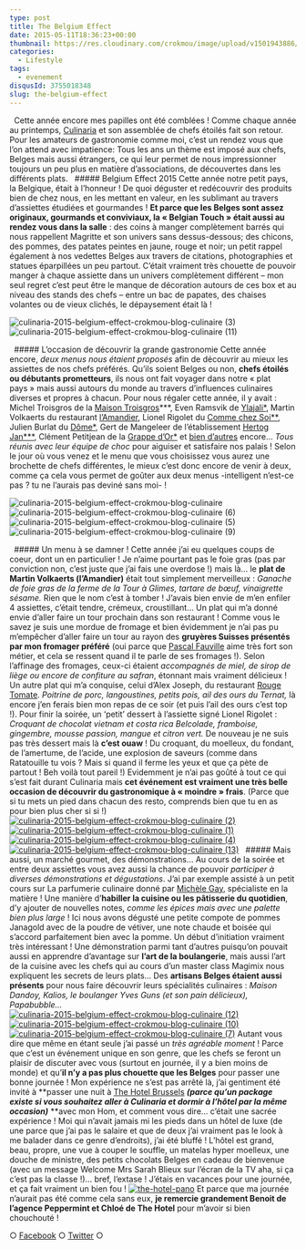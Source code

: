 ```yaml
---
type: post
title: The Belgium Effect
date: 2015-05-11T18:36:23+00:00
thumbnail: https://res.cloudinary.com/crokmou/image/upload/v1501943886/culinaria-2015-belgium-effect-crokmou-blog-culinaire-8.jpg
categories: 
  - Lifestyle
tags: 
  - evenement
disqusId: 3755018348
slug: the-belgium-effect
---
```


  Cette année encore mes papilles ont été comblées ! Comme chaque année au printemps, [Culinaria](http://www.culinariasquare.com/) et son assemblée de chefs étoilés fait son retour. Pour les amateurs de gastronomie comme moi, c’est un rendez vous que l’on attend avec impatience: Tous les ans un thème est imposé aux chefs, Belges mais aussi étrangers, ce qui leur permet de nous impressionner toujours un peu plus en matière d’associations, de découvertes dans les différents plats.   ##### Belgium Effect 2015 Cette année notre petit pays, la Belgique, était à l’honneur ! De quoi déguster et redécouvrir des produits bien de chez nous, en les mettant en valeur, en les sublimant au travers d’assiettes étudiées et gourmandes ! **Et parce que les Belges sont assez originaux, gourmands et conviviaux, la « Belgian Touch » était aussi au rendez vous dans la salle** : des coins à manger complètement barrés qui nous rappellent Magritte et son univers sans dessus-dessous; des chicons, des pommes, des patates peintes en jaune, rouge et noir; un petit rappel également à nos vedettes Belges aux travers de citations, photographies et statues éparpillées un peu partout. C’était vraiment très chouette de pouvoir manger à chaque assiette dans un univers complètement différent – mon seul regret c’est peut être le manque de décoration autours de ces box et au niveau des stands des chefs – entre un bac de papates, des chaises volantes ou de vieux clichés, le dépaysement était là !  

![culinaria-2015-belgium-effect-crokmou-blog-culinaire (3)](http://www.crokmou.com/wp-content/uploads/2015/05/culinaria-2015-belgium-effect-crokmou-blog-culinaire-31.jpg)![culinaria-2015-belgium-effect-crokmou-blog-culinaire (11)](http://www.crokmou.com/wp-content/uploads/2015/05/culinaria-2015-belgium-effect-crokmou-blog-culinaire-111.jpg)

  ##### L’occasion de découvrir la grande gastronomie Cette année encore, _deux menus nous étaient proposés_ afin de découvrir au mieux les assiettes de nos chefs préférés. Qu’ils soient Belges ou non, **chefs étoilés ou débutants prometteurs**, ils nous ont fait voyager dans notre « plat pays » mais aussi autours du monde au travers d’influences culinaires diverses et propres à chacun. Pour nous régaler cette année, il y avait : Michel Troisgros de la [Maison Troisgros](http://www.troisgros.fr/)\***, Even Ramsvik de [Ylajali*](http://www.ylajali.no/), Martin Volkaerts du restaurant [l’Amandier](http://amandier.be/), Lionel Rigolet du [Comme chez Soi**](https://www.commechezsoi.be/), Julien Burlat du [Dôme*](http://www.domeweb.be/), Gert de Mangeleer de l’établissement [Hertog Jan***](http://www.hertog-jan.com/), Clément Petitjean de la [Grappe d’Or*](http://www.lagrappedor.com/lagrappedor_fr) et [bien d’autres](http://www.culinariasquare.com/les-chefs/) encore… _Tous réunis avec leur équipe de choc_ pour aiguiser et satisfaire nos palais ! Selon le jour où vous venez et le menu que vous choisissez vous aurez une brochette de chefs différentes, le mieux c’est donc encore de venir à deux, comme ça cela vous permet de goûter aux deux menus -intelligent n’est-ce pas ? tu ne l’aurais pas deviné sans moi- !  

![culinaria-2015-belgium-effect-crokmou-blog-culinaire](http://www.crokmou.com/wp-content/uploads/2015/05/culinaria-2015-belgium-effect-crokmou-blog-culinaire.jpg)![culinaria-2015-belgium-effect-crokmou-blog-culinaire (6)](http://www.crokmou.com/wp-content/uploads/2015/05/culinaria-2015-belgium-effect-crokmou-blog-culinaire-6.jpg) ![culinaria-2015-belgium-effect-crokmou-blog-culinaire (5)](http://www.crokmou.com/wp-content/uploads/2015/05/culinaria-2015-belgium-effect-crokmou-blog-culinaire-5.jpg)![culinaria-2015-belgium-effect-crokmou-blog-culinaire (9)](http://www.crokmou.com/wp-content/uploads/2015/05/culinaria-2015-belgium-effect-crokmou-blog-culinaire-9.jpg)

  ##### Un menu à se damner ! Cette année j’ai eu quelques coups de coeur, dont un en particulier ! Je n’aime pourtant pas le foie gras (pas par conviction non, c’est juste que j’ai fais une overdose !) mais là… le **plat de Martin Volkaerts (l’Amandier)** était tout simplement merveilleux : _Ganache de foie gras de la ferme de la Tour à Glimes, tartare de bœuf, vinaigrette sésame._ Rien que le nom c’est à tomber ! J’avais bien envie de m’en enfiler 4 assiettes, c’était tendre, crémeux, croustillant… Un plat qui m’a donné envie d’aller faire un tour prochain dans son restaurant ! Comme vous le savez je suis une mordue de fromage et bien évidemment je n’ai pas pu m’empêcher d’aller faire un tour au rayon des **gruyères Suisses présentés par mon fromager préféré** (oui parce que [Pascal Fauville](http://www.atablemaisonfromagere.be/) aime très fort son métier, et cela se ressent quand il te parle de ses fromages !). Selon l’affinage des fromages, ceux-ci étaient _accompagnés de miel, de sirop de liège ou encore de confiture au safran_, étonnant mais vraiment délicieux ! Un autre plat qui m’a conquise, celui d’Alex Joseph, du restaurant [Rouge Tomate](http://www.rougetomate.be/). _Poitrine de porc, langoustines, petits pois, ail des ours du Ternat,_ là encore j’en ferais bien mon repas de ce soir (et puis l’ail des ours c’est top !). Pour finir la soirée, un ‘petit’ dessert à l’assiette signé Lionel Rigolet : _Croquant de chocolat vietnam et costa rica Belcolade, framboise, gingembre, mousse passion, mangue et citron vert._ De nouveau je ne suis pas très dessert mais là **c’est ouaw** ! Du croquant, du moelleux, du fondant, de l’amertume, de l’acide, une explosion de saveurs (comme dans Ratatouille tu vois ? Mais si quand il ferme les yeux et que ça pète de partout ! Beh voilà tout pareil !) Evidemment je n’ai pas goûté à tout ce qui s’est fait durant Culinaria mais **cet événement est vraiment une très belle occasion de découvrir du gastronomique à « moindre » frais**. (Parce que si tu mets un pied dans chacun des resto, comprends bien que tu en as pour bien plus cher si si !) [![culinaria-2015-belgium-effect-crokmou-blog-culinaire (2)](http://www.crokmou.com/wp-content/uploads/2015/05/culinaria-2015-belgium-effect-crokmou-blog-culinaire-2.jpg)](http://www.crokmou.com/wp-content/uploads/2015/05/culinaria-2015-belgium-effect-crokmou-blog-culinaire-2.jpg) [![culinaria-2015-belgium-effect-crokmou-blog-culinaire (1)](http://www.crokmou.com/wp-content/uploads/2015/05/culinaria-2015-belgium-effect-crokmou-blog-culinaire-1.jpg)](http://www.crokmou.com/wp-content/uploads/2015/05/culinaria-2015-belgium-effect-crokmou-blog-culinaire-1.jpg) [![culinaria-2015-belgium-effect-crokmou-blog-culinaire (4)](http://www.crokmou.com/wp-content/uploads/2015/05/culinaria-2015-belgium-effect-crokmou-blog-culinaire-4.jpg)](http://www.crokmou.com/wp-content/uploads/2015/05/culinaria-2015-belgium-effect-crokmou-blog-culinaire-4.jpg) [![culinaria-2015-belgium-effect-crokmou-blog-culinaire (13)](http://www.crokmou.com/wp-content/uploads/2015/05/culinaria-2015-belgium-effect-crokmou-blog-culinaire-13.jpg)](http://www.crokmou.com/wp-content/uploads/2015/05/culinaria-2015-belgium-effect-crokmou-blog-culinaire-13.jpg)   ##### Mais aussi, un marché gourmet, des démonstrations… Au cours de la soirée et entre deux assiettes vous avez aussi la chance de pouvoir _participer à diverses démonstrations et dégustations_. J’ai par exemple assisté à un petit cours sur La parfumerie culinaire donné par [Michèle Gay](http://www.michelegay.com/), spécialiste en la matière ! Une manière d’**habiller la cuisine ou les pâtisserie du quotidien**, d’y ajouter de nouvelles notes, _comme les épices mais avec une palette bien plus large_ ! Ici nous avons dégusté une petite compote de pommes Janagold avec de la poudre de vétiver, une note chaude et boisée qui s’accord parfaitement bien avec la pomme. Un début d’initiation vraiment très intéressant ! Une démonstration parmi tant d’autres puisqu’on pouvait aussi en apprendre d’avantage sur **l’art de la boulangerie**, mais aussi l’art de la cuisine avec les chefs qui au cours d’un master class Magimix nous expliquent les secrets de leurs plats… Des **artisans Belges étaient aussi présents** pour nous faire découvrir leurs spécialités culinaires : _Maison Dandoy, Kalios, le boulanger Yves Guns (et son pain délicieux), Papabubble…_   [![culinaria-2015-belgium-effect-crokmou-blog-culinaire (12)](http://www.crokmou.com/wp-content/uploads/2015/05/culinaria-2015-belgium-effect-crokmou-blog-culinaire-12.jpg)](http://www.crokmou.com/wp-content/uploads/2015/05/culinaria-2015-belgium-effect-crokmou-blog-culinaire-12.jpg) [![culinaria-2015-belgium-effect-crokmou-blog-culinaire (10)](http://www.crokmou.com/wp-content/uploads/2015/05/culinaria-2015-belgium-effect-crokmou-blog-culinaire-10.jpg)](http://www.crokmou.com/wp-content/uploads/2015/05/culinaria-2015-belgium-effect-crokmou-blog-culinaire-10.jpg) [![culinaria-2015-belgium-effect-crokmou-blog-culinaire (7)](http://www.crokmou.com/wp-content/uploads/2015/05/culinaria-2015-belgium-effect-crokmou-blog-culinaire-7.jpg)](http://www.crokmou.com/wp-content/uploads/2015/05/culinaria-2015-belgium-effect-crokmou-blog-culinaire-7.jpg) Autant vous dire que même en étant seule j’ai passé un _très agréable moment_ ! Parce que c’est un événement unique en son genre, que les chefs se feront un plaisir de discuter avec vous (surtout en journée, il y a bien moins de monde) et qu’**il n’y a pas plus chouette que les Belges** pour passer une bonne journée ! Mon expérience ne s’est pas arrêté là, j’ai gentiment été invité à **passer une nuit à [The Hotel Brussels](http://www.thehotel-brussels.be/) **_(parce qu’un package existe si vous souhaitez aller à Culinaria et dormir à l’hôtel par la même occasion)_** **avec mon Hom, et comment vous dire… c’était une sacrée expérience ! Moi qui n’avait jamais mi les pieds dans un hôtel de luxe (de une parce que j’ai pas le salaire et que de deux j’ai vraiment pas le look à me balader dans ce genre d’endroits), j’ai été bluffé ! L’hôtel est grand, beau, propre, une vue à couper le souffle, un matelas hyper moelleux, une douche de ministre, des petits chocolats Belges en cadeau de bienvenue (avec un message Welcome Mrs Sarah Blieux sur l’écran de la TV aha, si ça c’est pas la classe !)… bref, l’extase ! J’étais en vacances pour une journée, et ça fait vraiment un bien fou ! [![the-hotel-pano](http://www.crokmou.com/wp-content/uploads/2015/05/the-hotel-pano.jpg)](http://www.crokmou.com/wp-content/uploads/2015/05/the-hotel-pano.jpg) Et parce que ma journée n’aurait pas été comme cela sans eux, **je remercie grandement Benoit de l’agence Peppermint et Chloé de The Hotel** pour m’avoir si bien chouchouté !  

○ [Facebook](https://www.facebook.com/crokmou.blog) ○ [Twitter](https://twitter.com/Crokmou) ○